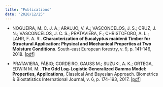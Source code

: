 ```yaml
---
title: "Publications"
date: "2020/12/25"
---
```



* NOGUEIRA, M. C. J. A.; ARAUJO, V. A.; VASCONCELOS, J. S.; CRUZ, J. N.; VASCONCELOS, J. C. S.; PRATAVIERA, F.; CHRISTOFORO, A. L.; LAHR, F. A. R.. **Characterization of Eucalyptus maidenii Timber for Structural Application: Physical and Mechanical Properties at Two Moisture Conditions**. South-east European forestry, v. 9, p. 141-146, 2018. [[pdf](https://www.seefor.eu/vol-9-no-2-nogueira-et-al-characterization-of-eucalyptus-maidenii-timber.html)]


* PRATAVIERA, FÁBIO; CORDEIRO, GAUSS M.; SUZUKI, A. K.; ORTEGA, EDWIN M. M.. **The Odd Log-Logistic Generalized Gamma Model: Properties, Applications**, Classical And Bayesian Approach. Biometrics & Biostatistics International Journal, v. 6, p. 174-193, 2017. [[pdf](https://medcraveonline.com/BBIJ/the-odd-log-logistic-generalized-gamma-model-properties-applications-classical-and-bayesian-approach.html)]

